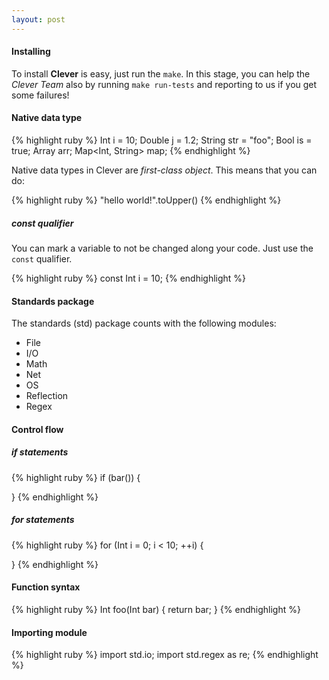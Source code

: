 ```yaml
---
layout: post
---
```


#### Installing ####

To install **Clever** is easy, just run the `make`. In this stage, you can help
the *Clever Team* also by running `make run-tests` and reporting to us if you get
some failures!


#### Native data type

{% highlight ruby %}
Int i = 10;
Double j = 1.2;
String str = "foo";
Bool is = true;
Array<Int> arr;
Map<Int, String> map;
{% endhighlight %}

Native data types in Clever are *first-class object*. This means that you can do:

{% highlight ruby %}
"hello world!".toUpper()
{% endhighlight %}


##### const qualifier #####

You can mark a variable to not be changed along your code. Just use the `const`
qualifier.

{% highlight ruby %}
const Int i = 10;
{% endhighlight %}

#### Standards package

The standards (std) package counts with the following modules:

* File
* I/O
* Math
* Net
* OS
* Reflection
* Regex

#### Control flow ####

##### if statements #####

{% highlight ruby %}
if (bar()) {

}
{% endhighlight %}

##### for statements #####

{% highlight ruby %}
for (Int i = 0; i < 10; ++i) {

}
{% endhighlight %}

#### Function syntax ####

{% highlight ruby %}
Int foo(Int bar) {
	return bar;
}
{% endhighlight %}

#### Importing module ####

{% highlight ruby %}
import std.io;
import std.regex as re;
{% endhighlight %}
